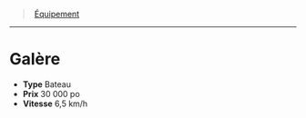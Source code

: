﻿---
!Equipment
Type: Bateau
Price: 30 000 po
Speed: 6,5 km/h
Id: equipment_hd.md#galère
ParentLink: equipment_hd.md#Équipement
Name: Galère
ParentName: Équipement
NameLevel: 1
Attributes: {}
---
> [Équipement](hd_equipment.md)

---

# Galère

- **Type** Bateau
- **Prix** 30 000 po
- **Vitesse** 6,5 km/h

